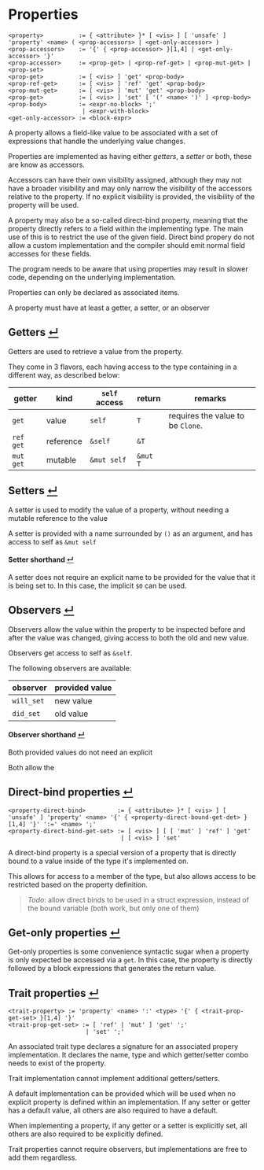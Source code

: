 # Properties
```
<property>          := { <attribute> }* [ <vis> ] [ 'unsafe' ] 'property' <name> ( <prop-accessors> | <get-only-accessor> )
<prop-accessors>    := '{' { <prop-accessor> }[1,4] | <get-only-accessor> '}'
<prop-accessor>     := <prop-get> | <prop-ref-get> | <prop-mut-get> | <prop-set>
<prop-get>          := [ <vis> ] 'get' <prop-body>
<prop-ref-get>      := [ <vis> ] 'ref' 'get' <prop-body>
<prop-mut-get>      := [ <vis> ] 'mut' 'get' <prop-body>
<prop-get>          := [ <vis> ] 'set' [ '(' <name> ')' ] <prop-body>
<prop-body>         := <expr-no-block> ';'
                     | <expr-with-block>
<get-only-accessor> := <block-expr>
```

A property allows a field-like value to be associated with a set of expressions that handle the underlying value changes.

Properties are implemented as having either _getters_, a _setter_ or both, these are know as accessors.

Accessors can have their own visibility assigned, although they may not have a broader visibility and may only narrow the visibility of the accessors relative to the property.
If no explicit visibility is provided, the visibility of the property will be used.

A property may also be a so-called direct-bind property, meaning that the property directly refers to a field within the implementing type.
The main use of this is to restrict the use of the given field.
Direct bind propery do not allow a custom implementation and the compiler should emit normal field accesses for these fields.

The program needs to be aware that using properties may result in slower code, depending on the underlying implementation.

Properties can only be declared as associated items.

A property must have at least a getter, a setter, or an observer

## Getters [↵](#properties)

Getters are used to retrieve a value from the property.

They come in 3 flavors, each having access to the type containing in a different way, as described below:

getter    | kind      | `self` access | return   | remarks
----------|-----------|---------------|----------|----------------------------------
`get`     | value     | `self`        | `T`      |requires the value to be `Clone`.
`ref get` | reference | `&self`       | `&T`     |
`mut get` | mutable   | `&mut self`   | `&mut T` |

## Setters [↵](#properties)

A setter is used to modify the value of a property, without needing a mutable reference to the value

A setter is provided with a name surrounded by `()` as an argument, and has access to self as `&mut self`

#### Setter shorthand [↵](#7112-setters-)

A setter does not require an explicit name to be provided for the value that it is being set to.
In this case, the implicit `$0` can be used.

## Observers [↵](#properties)

Observers allow the value within the property to be inspected before and after the value was changed, giving access to both the old and new value.

Observers get access to self as `&self`.

The following observers are available:

observer   | provided value
-----------|----------------
`will_set` | new value
`did_set`  | old value

#### Observer shorthand [↵](#7113-observers-)

Both provided values do not need an explicit

Both allow the

## Direct-bind properties [↵](#properties)
```
<property-direct-bind>         := { <attribute> }* [ <vis> ] [ 'unsafe' ] 'property' <name> '{' { <property-direct-bound-get-det> }[1,4] '}' ':=' <name> ';'
<property-direct-bind-get-set> := [ <vis> ] [ [ 'mut' ] 'ref' ] 'get'
                                | [ <vis> ] 'set'
```

A direct-bind property is a special version of a property that is directly bound to a value inside of the type it's implemented on.

This allows for access to a member of the type, but also allows access to be restricted based on the property definition.

> _Todo_: allow direct binds to be used in a struct expression, instead of the bound variable (both work, but only one of them)

## Get-only properties [↵](#properties)

Get-only properties is some convenience syntactic sugar when a property is only expected be accessed via a `get`.
In this case, the property is directly followed by a block expressions that generates the return value.

## Trait properties [↵](#properties)

```
<trait-property> := 'property' <name> ':' <type> '{' { <trait-prop-get-set> }[1,4] '}'
<trait-prop-get-set> := [ 'ref' | 'mut' ] 'get' ';'
                      | 'set' ';'
```

An associated trait type declares a signature for an associated propery implementation.
It declares the name, type and which getter/setter combo needs to exist of the property.

Trait implementation cannot implement additional getters/setters.

A default implementation can be provided which will be used when no explicit property is defined within an implementation.
If any setter or getter has a default value, all others are also required to have a default.

When implementing a property, if any getter or a setter is explicitly set, all others are also required to be explicitly defined.

Trait properties cannot require observers, but implementations are free to add them regardless.
